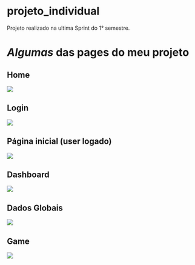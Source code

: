 # projeto_individual
Projeto realizado na ultima Sprint do 1° semestre.

<h1><i>Algumas</i> das pages do meu projeto</h1>

<h2>Home</h2>
<img src="https://i.imgur.com/sTSFo36.png">
<br>
<h2>Login</h2>
<img src="https://i.imgur.com/cbLkmxf.png">
<br>
<h2>Página inicial (user logado)</h2>
<img src="https://i.imgur.com/hjiQY7d.png">
<br>
<h2>Dashboard</h2>
<img src="https://i.imgur.com/4nFfQkV.png">
<br>
<h2>Dados Globais</h2>
<img src="https://i.imgur.com/h5RXYim.png">
<br>
<h2>Game</h2>
<img src="https://i.imgur.com/bNX0JzO.png">
<br>
